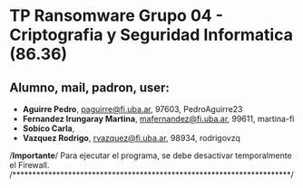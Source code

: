 # TP Ransomware Grupo 04 - Criptografia y Seguridad Informatica (86.36)

## Alumno, mail, padron, user: 
* **Aguirre Pedro**, paguirre@fi.uba.ar, 97603, PedroAguirre23
* **Fernandez Irungaray Martina**, mafernandez@fi.uba.ar, 99611, martina-fi
* **Sobico Carla**, 
* **Vazquez Rodrigo**, rvazquez@fi.uba.ar, 98934, rodrigovzq

/******************************Importante******************************/
Para ejecutar el programa, se debe desactivar temporalmente el Firewall.
/**********************************************************************/


